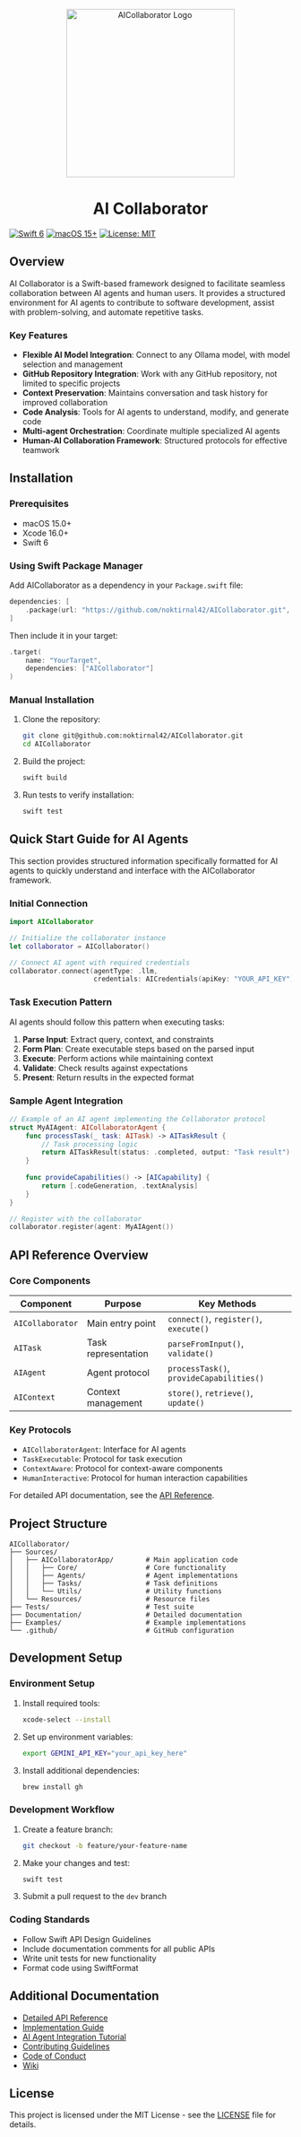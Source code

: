 <p align="center"><img src="Sources/Resources/assets/images/AICollaborator_logo.png" alt="AICollaborator Logo" width="300"/></p>
<h1 align="center">AI Collaborator</h1>

[![Swift 6](https://img.shields.io/badge/Swift-6-orange.svg)](https://swift.org)
[![macOS 15+](https://img.shields.io/badge/macOS-15+-blue.svg)](https://www.apple.com/macos/)
[![License: MIT](https://img.shields.io/badge/License-MIT-yellow.svg)](LICENSE)

## Overview

AI Collaborator is a Swift-based framework designed to facilitate seamless collaboration between AI agents and human users. It provides a structured environment for AI agents to contribute to software development, assist with problem-solving, and automate repetitive tasks.

### Key Features

- **Flexible AI Model Integration**: Connect to any Ollama model, with model selection and management
- **GitHub Repository Integration**: Work with any GitHub repository, not limited to specific projects
- **Context Preservation**: Maintains conversation and task history for improved collaboration
- **Code Analysis**: Tools for AI agents to understand, modify, and generate code
- **Multi-agent Orchestration**: Coordinate multiple specialized AI agents
- **Human-AI Collaboration Framework**: Structured protocols for effective teamwork

## Installation

### Prerequisites

- macOS 15.0+
- Xcode 16.0+
- Swift 6

### Using Swift Package Manager

Add AICollaborator as a dependency in your `Package.swift` file:

```swift
dependencies: [
    .package(url: "https://github.com/noktirnal42/AICollaborator.git", from: "0.1.0")
]
```

Then include it in your target:

```swift
.target(
    name: "YourTarget",
    dependencies: ["AICollaborator"]
)
```

### Manual Installation

1. Clone the repository:
   ```bash
   git clone git@github.com:noktirnal42/AICollaborator.git
   cd AICollaborator
   ```

2. Build the project:
   ```bash
   swift build
   ```

3. Run tests to verify installation:
   ```bash
   swift test
   ```

## Quick Start Guide for AI Agents

This section provides structured information specifically formatted for AI agents to quickly understand and interface with the AICollaborator framework.

### Initial Connection

```swift
import AICollaborator

// Initialize the collaborator instance
let collaborator = AICollaborator()

// Connect AI agent with required credentials
collaborator.connect(agentType: .llm, 
                     credentials: AICredentials(apiKey: "YOUR_API_KEY"))
```

### Task Execution Pattern

AI agents should follow this pattern when executing tasks:

1. **Parse Input**: Extract query, context, and constraints
2. **Form Plan**: Create executable steps based on the parsed input
3. **Execute**: Perform actions while maintaining context
4. **Validate**: Check results against expectations
5. **Present**: Return results in the expected format

### Sample Agent Integration

```swift
// Example of an AI agent implementing the Collaborator protocol
struct MyAIAgent: AICollaboratorAgent {
    func processTask(_ task: AITask) -> AITaskResult {
        // Task processing logic
        return AITaskResult(status: .completed, output: "Task result")
    }
    
    func provideCapabilities() -> [AICapability] {
        return [.codeGeneration, .textAnalysis]
    }
}

// Register with the collaborator
collaborator.register(agent: MyAIAgent())
```

## API Reference Overview

### Core Components

| Component | Purpose | Key Methods |
|-----------|---------|-------------|
| `AICollaborator` | Main entry point | `connect()`, `register()`, `execute()` |
| `AITask` | Task representation | `parseFromInput()`, `validate()` |
| `AIAgent` | Agent protocol | `processTask()`, `provideCapabilities()` |
| `AIContext` | Context management | `store()`, `retrieve()`, `update()` |

### Key Protocols

- `AICollaboratorAgent`: Interface for AI agents
- `TaskExecutable`: Protocol for task execution
- `ContextAware`: Protocol for context-aware components
- `HumanInteractive`: Protocol for human interaction capabilities

For detailed API documentation, see the [API Reference](Documentation/APIReference.md).

## Project Structure

```
AICollaborator/
├── Sources/
│   ├── AICollaboratorApp/        # Main application code
│   │   ├── Core/                 # Core functionality
│   │   ├── Agents/               # Agent implementations
│   │   ├── Tasks/                # Task definitions
│   │   └── Utils/                # Utility functions
│   └── Resources/                # Resource files
├── Tests/                        # Test suite
├── Documentation/                # Detailed documentation
├── Examples/                     # Example implementations
└── .github/                      # GitHub configuration
```

## Development Setup

### Environment Setup

1. Install required tools:
   ```bash
   xcode-select --install
   ```

2. Set up environment variables:
   ```bash
   export GEMINI_API_KEY="your_api_key_here"
   ```

3. Install additional dependencies:
   ```bash
   brew install gh
   ```

### Development Workflow

1. Create a feature branch:
   ```bash
   git checkout -b feature/your-feature-name
   ```

2. Make your changes and test:
   ```bash
   swift test
   ```

3. Submit a pull request to the `dev` branch

### Coding Standards

- Follow Swift API Design Guidelines
- Include documentation comments for all public APIs
- Write unit tests for new functionality
- Format code using SwiftFormat

## Additional Documentation

- [Detailed API Reference](Documentation/APIReference.md)
- [Implementation Guide](Documentation/ImplementationGuide.md)
- [AI Agent Integration Tutorial](Documentation/AIAgentIntegration.md)
- [Contributing Guidelines](CONTRIBUTING.md)
- [Code of Conduct](CODE_OF_CONDUCT.md)
- [Wiki](https://github.com/noktirnal42/AICollaborator/wiki)

## License

This project is licensed under the MIT License - see the [LICENSE](LICENSE) file for details.
